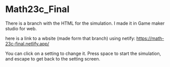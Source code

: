 # Math23c_Final

There is a branch with the HTML for the simulation. I made it in Game maker studio for web.

here is a link to a wbsite (made form that branch) using netify: https://math-23c-final.netlify.app/

You can click on a setting to change it. Press space to start the simulation, and escape to get back to the setting screen.
